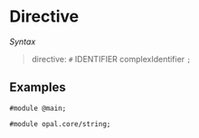 # Directive

*Syntax*
> directive: `#` IDENTIFIER complexIdentifier `;`

## Examples

```
#module @main;
```

```
#module opal.core/string;
```
